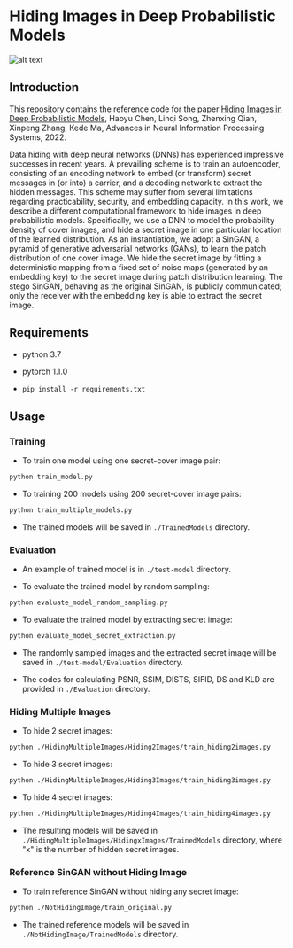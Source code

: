 # Hiding Images in Deep Probabilistic Models

![alt text](./Images/fig.png)

## Introduction
This repository contains the reference code for the paper [Hiding Images in Deep Probabilistic Models](https://arxiv.org/abs/2210.02257), Haoyu Chen, Linqi Song, Zhenxing Qian, Xinpeng Zhang, Kede Ma, Advances in Neural Information Processing Systems, 2022.

Data hiding with deep neural networks (DNNs) has experienced impressive successes in recent years. A prevailing scheme is to train an autoencoder, consisting of an encoding network to embed (or transform) secret messages in (or into) a carrier, and a decoding network to extract the hidden messages. This scheme may suffer from several limitations regarding practicability, security, and embedding capacity. In this work, we describe a different computational framework to hide images in deep probabilistic models. Specifically, we use a DNN to model the probability density of cover images, and hide a secret image in one particular location of the learned distribution. As an instantiation, we adopt a SinGAN, a pyramid of generative adversarial networks (GANs), to learn the patch distribution of one cover image. We hide the secret image by fitting a deterministic mapping from a fixed set of noise maps (generated by an embedding key) to the secret image during patch distribution learning. The stego SinGAN, behaving as the original SinGAN, is publicly communicated; only the receiver with the embedding key is able to extract the secret image.

## Requirements
* python 3.7

* pytorch 1.1.0

* ``pip install -r requirements.txt``

## Usage

### Training
* To train one model using one secret-cover image pair: 
```bash
python train_model.py
```

* To training 200 models using 200 secret-cover image pairs: 
```bash
python train_multiple_models.py
```

* The trained models will be saved in ``./TrainedModels`` directory.

### Evaluation
* An example of trained model is in ``./test-model`` directory.

* To evaluate the trained model by random sampling: 
```bash
python evaluate_model_random_sampling.py
```

* To evaluate the trained model by extracting secret image: 
```bash
python evaluate_model_secret_extraction.py
```

* The randomly sampled images and the extracted secret image will be saved in ``./test-model/Evaluation`` directory.

* The codes for calculating PSNR, SSIM, DISTS, SIFID, DS and KLD are provided in ``./Evaluation`` directory.

### Hiding Multiple Images
* To hide 2 secret images: 
```bash
python ./HidingMultipleImages/Hiding2Images/train_hiding2images.py
```

* To hide 3 secret images: 
```bash
python ./HidingMultipleImages/Hiding3Images/train_hiding3images.py
```

* To hide 4 secret images: 
```bash
python ./HidingMultipleImages/Hiding4Images/train_hiding4images.py
```

* The resulting models will be saved in ``./HidingMultipleImages/HidingxImages/TrainedModels`` directory, where "x" is the number of hidden secret images.

### Reference SinGAN without Hiding Image
* To train reference SinGAN without hiding any secret image: 
```bash
python ./NotHidingImage/train_original.py
```

* The trained reference models will be saved in ``./NotHidingImage/TrainedModels`` directory.
